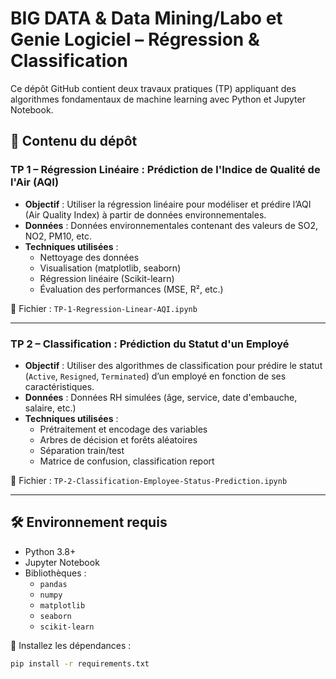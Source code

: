 # BIG DATA & Data Mining/Labo et Genie Logiciel – Régression & Classification

Ce dépôt GitHub contient deux travaux pratiques (TP) appliquant des algorithmes fondamentaux de machine learning avec Python et Jupyter Notebook.

## 📁 Contenu du dépôt

### TP 1 – Régression Linéaire : Prédiction de l'Indice de Qualité de l'Air (AQI)

- **Objectif** : Utiliser la régression linéaire pour modéliser et prédire l’AQI (Air Quality Index) à partir de données environnementales.
- **Données** : Données environnementales contenant des valeurs de SO2, NO2, PM10, etc.
- **Techniques utilisées** :
  - Nettoyage des données
  - Visualisation (matplotlib, seaborn)
  - Régression linéaire (Scikit-learn)
  - Évaluation des performances (MSE, R², etc.)

📂 Fichier : `TP-1-Regression-Linear-AQI.ipynb`

---

### TP 2 – Classification : Prédiction du Statut d'un Employé

- **Objectif** : Utiliser des algorithmes de classification pour prédire le statut (`Active`, `Resigned`, `Terminated`) d’un employé en fonction de ses caractéristiques.
- **Données** : Données RH simulées (âge, service, date d'embauche, salaire, etc.)
- **Techniques utilisées** :
  - Prétraitement et encodage des variables
  - Arbres de décision et forêts aléatoires
  - Séparation train/test
  - Matrice de confusion, classification report

📂 Fichier : `TP-2-Classification-Employee-Status-Prediction.ipynb`

---

## 🛠️ Environnement requis

- Python 3.8+
- Jupyter Notebook
- Bibliothèques :
  - `pandas`
  - `numpy`
  - `matplotlib`
  - `seaborn`
  - `scikit-learn`

🔧 Installez les dépendances :

```bash
pip install -r requirements.txt
